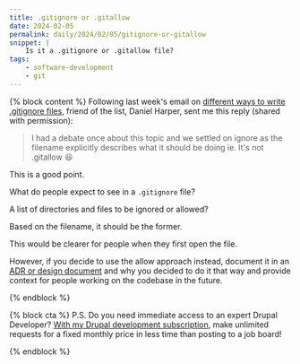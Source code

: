 ```yaml
---
title: .gitignore or .gitallow
date: 2024-02-05
permalink: daily/2024/02/05/gitignore-or-gitallow
snippet: |
    Is it a .gitignore or .gitallow file?
tags:
    - software-development
    - git
---
```


{% block content %}
Following last week's email on [different ways to write .gitignore files][previous], friend of the list, Daniel Harper, sent me this reply (shared with permission):

> I had a debate once about this topic and we settled on ignore as the filename explicitly describes what it should be doing ie. It's not .gitallow 😆

This is a good point.

What do people expect to see in a `.gitignore` file?

A list of directories and files to be ignored or allowed?

Based on the filename, it should be the former.

This would be clearer for people when they first open the file.

However, if you decide to use the allow approach instead, document it in an [ADR or design document][adr] and why you decided to do it that way and provide context for people working on the codebase in the future.

[adr]: {{site.url}}/archive/2022/09/23/adrs-technical-design-documents
[previous]: {{site.url}}/archive/2024/01/27/gitignore-inclusive-or-exclusive
{% endblock %}

{% block cta %}
P.S. Do you need immediate access to an expert Drupal Developer? [With my Drupal development subscription][subscription], make unlimited requests for a fixed monthly price in less time than posting to a job board!

[subscription]: {{site.url}}/subscription
{% endblock %}
